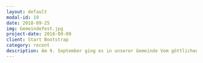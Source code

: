 ```yaml
---
layout: default
modal-id: 19
date: 2018-09-25
img: Gemeindefest.jpg
project-date: 2018-09-09
client: Start Bootstrap
category: recent 
description: Am 9. September ging es in unserer Gemeinde Vom göttlichen Wort rund, es war Gemeindefest! Und wir haben uns mit der Bambusstangen Aktion sehr gerne daran beteiligt. Auch das Wetter hat mitgespielt :) 
---
```

